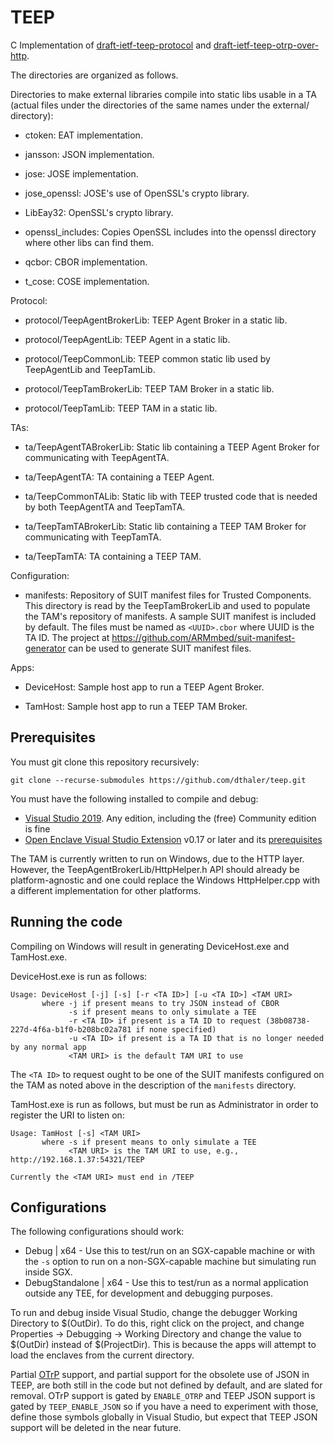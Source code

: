 # TEEP

C Implementation of [draft-ietf-teep-protocol](https://tools.ietf.org/html/draft-ietf-teep-protocol/) and
[draft-ietf-teep-otrp-over-http](https://tools.ietf.org/html/draft-ietf-teep-otrp-over-http).

The directories are organized as follows.

Directories to make external libraries compile into static libs usable in a TA (actual files under
the directories of the same names under the external/ directory):

* ctoken: EAT implementation.

* jansson: JSON implementation.

* jose: JOSE implementation.

* jose\_openssl: JOSE's use of OpenSSL's crypto library.

* LibEay32: OpenSSL's crypto library.

* openssl_includes: Copies OpenSSL includes into the openssl directory where other libs can find them.

* qcbor: CBOR implementation.

* t\_cose: COSE implementation.

Protocol:

* protocol/TeepAgentBrokerLib: TEEP Agent Broker in a static lib.

* protocol/TeepAgentLib: TEEP Agent in a static lib.

* protocol/TeepCommonLib: TEEP common static lib used by TeepAgentLib and TeepTamLib.

* protocol/TeepTamBrokerLib: TEEP TAM Broker in a static lib.

* protocol/TeepTamLib: TEEP TAM in a static lib.

TAs:

* ta/TeepAgentTABrokerLib: Static lib containing a TEEP Agent Broker for communicating with TeepAgentTA.

* ta/TeepAgentTA: TA containing a TEEP Agent.

* ta/TeepCommonTALib: Static lib with TEEP trusted code that is needed by both TeepAgentTA and TeepTamTA.

* ta/TeepTamTABrokerLib: Static lib containing a TEEP TAM Broker for communicating with TeepTamTA.

* ta/TeepTamTA: TA containing a TEEP TAM.

Configuration:

* manifests: Repository of SUIT manifest files for Trusted Components. This
  directory is read by the TeepTamBrokerLib and used to populate the TAM's
  repository of manifests.  A sample SUIT manifest is included by default.
  The files must be named as `<UUID>.cbor` where UUID is the TA ID.
  The project at https://github.com/ARMmbed/suit-manifest-generator
  can be used to generate SUIT manifest files.

Apps:

* DeviceHost: Sample host app to run a TEEP Agent Broker.

* TamHost: Sample host app to run a TEEP TAM Broker.

## Prerequisites

You must git clone this repository recursively:

```
git clone --recurse-submodules https://github.com/dthaler/teep.git
```

You must have the following installed to compile and debug:
* [Visual Studio 2019](https://visualstudio.microsoft.com/). Any edition, including the (free) Community edition is fine
* [Open Enclave Visual Studio Extension](https://marketplace.visualstudio.com/items?itemName=MS-TCPS.OpenEnclaveSDK-VSIX) v0.17 or later
and its [prerequisites](https://github.com/dthaler/openenclave/blob/master/docs/GettingStartedDocs/VisualStudioWindows.md)

The TAM is currently written to run on Windows, due to the HTTP layer.
However, the TeepAgentBrokerLib/HttpHelper.h API should already be
platform-agnostic and one could replace the Windows HttpHelper.cpp with 
a different implementation for other platforms.

## Running the code

Compiling on Windows will result in generating DeviceHost.exe and TamHost.exe.

DeviceHost.exe is run as follows:

```
Usage: DeviceHost [-j] [-s] [-r <TA ID>] [-u <TA ID>] <TAM URI>
       where -j if present means to try JSON instead of CBOR
             -s if present means to only simulate a TEE
             -r <TA ID> if present is a TA ID to request (38b08738-227d-4f6a-b1f0-b208bc02a781 if none specified)
             -u <TA ID> if present is a TA ID that is no longer needed by any normal app
             <TAM URI> is the default TAM URI to use
```

The `<TA ID>` to request ought to be one of the SUIT manifests configured
on the TAM as noted above in the description of the `manifests` directory.

TamHost.exe is run as follows, but must be run as Administrator in order to
register the URI to listen on:

```
Usage: TamHost [-s] <TAM URI>
       where -s if present means to only simulate a TEE
             <TAM URI> is the TAM URI to use, e.g., http://192.168.1.37:54321/TEEP

Currently the <TAM URI> must end in /TEEP
```

## Configurations

The following configurations should work:

* Debug | x64 - Use this to test/run on an SGX-capable machine
                or with the `-s` option to run on a non-SGX-capable machine
                but simulating run inside SGX.
* DebugStandalone | x64 - Use this to test/run as a normal application
                outside any TEE, for development and debugging purposes.

To run and debug inside Visual Studio, change the debugger Working Directory
to $(OutDir).  To do this, right click on the project,
and change Properties -> Debugging -> Working Directory and change the
value to $(OutDir) instead of $(ProjectDir).  This is because the apps
will attempt to load the enclaves from the current directory.

Partial [OTrP](https://globalplatform.org/specs-library/tee-management-framework-open-trust-protocol/) support, and partial support for the obsolete use of JSON
in TEEP, are both still in the code but not defined by default, and are slated for removal.
OTrP support is gated by `ENABLE_OTRP` and TEEP JSON support is gated by
`TEEP_ENABLE_JSON` so if you have a need to experiment with those, define
those symbols globally in Visual Studio, but expect that TEEP JSON support
will be deleted in the near future.
